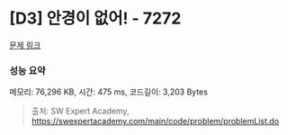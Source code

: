 # [D3] 안경이 없어! - 7272 

[문제 링크](https://swexpertacademy.com/main/code/problem/problemDetail.do?contestProbId=AWl0ZQ8qn7UDFAXz) 

### 성능 요약

메모리: 76,296 KB, 시간: 475 ms, 코드길이: 3,203 Bytes



> 출처: SW Expert Academy, https://swexpertacademy.com/main/code/problem/problemList.do